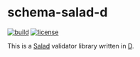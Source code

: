 # schema-salad-d

[![build](https://github.com/tom-tan/schema-salad-d/workflows/CI/badge.svg?branch=master)](https://github.com/tom-tan/schema-salad-d/actions) [![license](https://badgen.net/github/license/tom-tan/schema-salad-d)](https://github.com/tom-tan/schema-salad-d/blob/master/LICENSE)


This is a [Salad](https://www.commonwl.org/v1.2/SchemaSalad.html) validator library written in [D](https://dlang.org/).
